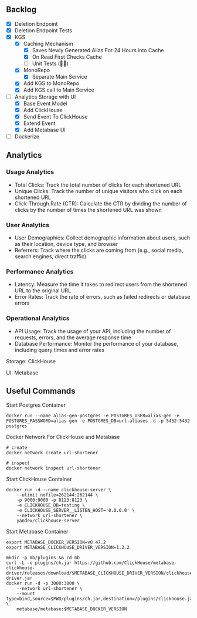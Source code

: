 ## Backlog
- [x] Deletion Endpoint
- [x] Deletion Endpoint Tests
- [x] KGS
    - [x] Caching Mechanism
        - [x] Saves Newly Generated Alias For 24 Hours into Cache
        - [x] On Read First Checks Cache
        - [ ] Unit Tests (🤷‍♀️)
    - [x] MonoRepo
        - [x] Separate Main Service
    - [x] Add KGS to MonoRepo
    - [x] Add KGS call to Main Service
- [ ] Analytics Storage with UI
    - [x] Base Event Model
    - [x] Add ClickHouse
    - [x] Send Event To ClickHouse
    - [x] Extend Event
    - [x] Add Metabase UI
- [ ] Dockerize

## Analytics
### Usage Analytics
- Total Clicks: Track the total number of clicks for each shortened URL
- Unique Clicks: Track the number of unique visitors who click on each shortened URL
- Click-Through Rate (CTR): Calculate the CTR by dividing the number of clicks by the number of times the shortened URL was shown
### User Analytics
- User Demographics: Collect demographic information about users, such as their location, device type, and browser
- Referrers: Track where the clicks are coming from (e.g., social media, search engines, direct traffic)
### Performance Analytics
- Latency: Measure the time it takes to redirect users from the shortened URL to the original URL
- Error Rates: Track the rate of errors, such as failed redirects or database errors
### Operational Analytics
- API Usage: Track the usage of your API, including the number of requests, errors, and the average response time
- Database Performance: Monitor the performance of your database, including query times and error rates

Storage: ClickHouse

UI: Metabase

## Useful Commands
Start Postgres Container
```shell
docker run --name alias-gen-postgres -e POSTGRES_USER=alias-gen -e POSTGRES_PASSWORD=alias-gen -e POSTGRES_DB=url-aliases -d -p 5432:5432 postgres
```

Docker Network For ClickHouse and Metabase
```shell
# create
docker network create url-shortener

# inspect
docker network inspect url-shortener
```

Start ClickHouse Container
```shell
docker run -d --name clickhouse-server \
    --ulimit nofile=262144:262144 \
    -p 9000:9000 -p 8123:8123 \
    -e CLICKHOUSE_DB=testing \
    -e CLICKHOUSE_SERVER__LISTEN_HOST='0.0.0.0' \
    --network url-shortener \
    yandex/clickhouse-server
```

Start Metabase Container
```shell
export METABASE_DOCKER_VERSION=v0.47.2
export METABASE_CLICKHOUSE_DRIVER_VERSION=1.2.2

mkdir -p mb/plugins && cd mb
curl -L -o plugins/ch.jar https://github.com/ClickHouse/metabase-clickhouse-driver/releases/download/$METABASE_CLICKHOUSE_DRIVER_VERSION/clickhouse.metabase-driver.jar
docker run -d -p 3000:3000 \
    --network url-shortener \
    --mount type=bind,source=$PWD/plugins/ch.jar,destination=/plugins/clickhouse.jar \
    metabase/metabase:$METABASE_DOCKER_VERSION
```

